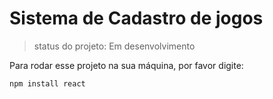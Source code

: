 # Sistema de Cadastro de jogos

> status do projeto: Em desenvolvimento

Para rodar esse projeto na sua máquina, por favor digite:

```
npm install react
```
